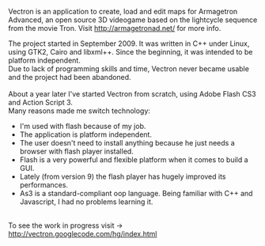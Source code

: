 Vectron is an application to create, load and edit maps for Armagetron Advanced, an open source 3D videogame based on the lightcycle sequence from the movie Tron.
Visit http://armagetronad.net/ for more info.

The project started in September 2009. It was written in C++ under Linux, using GTK2, Cairo and libxml++. Since the beginning, it was intended to be platform independent.<br>
Due to lack of programming skills and time, Vectron never became usable and the project had been abandoned.<br>
<br>
About a year later I've started Vectron from scratch, using Adobe Flash CS3 and Action Script 3.<br>
Many reasons made me switch technology:<br>
- I'm used with flash because of my job.<br>
- The application is platform independent.<br>
- The user doesn't need to install anything because he just needs a browser with flash player installed.<br>
- Flash is a very powerful and flexible platform when it comes to build a GUI.<br>
- Lately (from version 9) the flash player has hugely improved its performances.<br>
- As3 is a standard-compliant oop language. Being familiar with C++ and Javascript, I had no problems learning it.<br>
<br>
To see the work in progress visit -> <a href='http://vectron.googlecode.com/hg/index.html'>http://vectron.googlecode.com/hg/index.html</a>